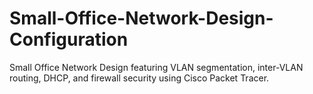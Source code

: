 # Small-Office-Network-Design-Configuration
Small Office Network Design featuring VLAN segmentation, inter-VLAN routing, DHCP, and firewall security using Cisco Packet Tracer.
